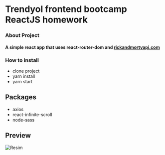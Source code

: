 # Trendyol frontend bootcamp ReactJS homework
### About Project
#### A simple react app that uses react-router-dom and [rickandmortyapi.com](https://rickandmortyapi.com/)

### How to install
- clone project
- yarn install
- yarn start

## Packages
- axios
- react-infinite-scroll
- node-sass

## Preview

![Resim](public/assets/gif/preview.gif)